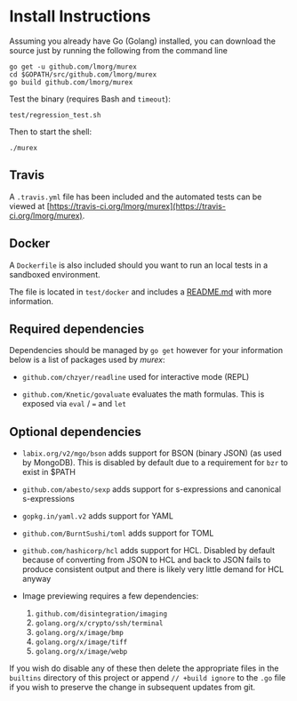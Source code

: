 # Install Instructions

Assuming you already have Go (Golang) installed, you can download the
source just by running the following from the command line

    go get -u github.com/lmorg/murex
    cd $GOPATH/src/github.com/lmorg/murex
    go build github.com/lmorg/murex

Test the binary (requires Bash and `timeout`):

    test/regression_test.sh

Then to start the shell:

    ./murex

## Travis

A `.travis.yml` file has been included and the automated tests can be
viewed at [https://travis-ci.org/lmorg/murex](https://travis-ci.org/lmorg/murex).

## Docker

A `Dockerfile` is also included should you want to run an local tests in
a sandboxed environment.

The file is located in `test/docker` and includes a [README.md](test/docker/README.md)
with more information.

## Required dependencies

Dependencies should be managed by `go get` however for your information
below is a list of packages used by _murex_:

* `github.com/chzyer/readline` used for interactive mode (REPL)

* `github.com/Knetic/govaluate` evaluates the math formulas. This is
exposed via `eval` / `=` and `let`

## Optional dependencies

* `labix.org/v2/mgo/bson`  adds support for BSON (binary JSON) (as used
by MongoDB). This is disabled by default due to a requirement for `bzr`
to exist in $PATH

* `github.com/abesto/sexp` adds support for s-expressions and canonical
s-expressions

* `gopkg.in/yaml.v2` adds support for YAML

* `github.com/BurntSushi/toml` adds support for TOML

* `github.com/hashicorp/hcl` adds support for HCL. Disabled by default
because of converting from JSON to HCL and back to JSON fails to produce
consistent output and there is likely very little demand for HCL anyway

* Image previewing requires a few dependencies:

    1. `github.com/disintegration/imaging`
    2. `golang.org/x/crypto/ssh/terminal`
    3. `golang.org/x/image/bmp`
    4. `golang.org/x/image/tiff`
    5. `golang.org/x/image/webp`

If you wish do disable any of these then delete the appropriate files in
the `builtins` directory of this project or append `// +build ignore` to
the `.go` file if you wish to preserve the change in subsequent updates
from git.